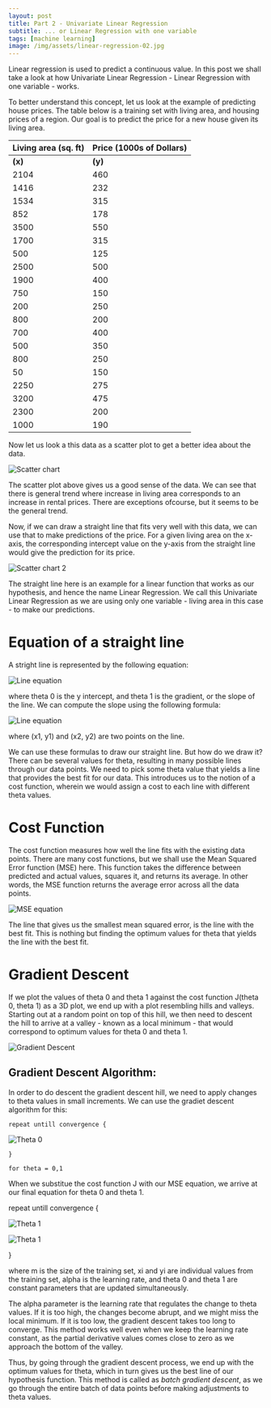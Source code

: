 ```yaml
---
layout: post
title: Part 2 - Univariate Linear Regression
subtitle: ... or Linear Regression with one variable
tags: [machine learning]
image: /img/assets/linear-regression-02.jpg
---
```


Linear regression is used to predict a continuous value. In this post we shall 
take a look at how Univariate Linear Regression - Linear Regression with one 
variable - works.

To better understand this concept, let us look at the example of predicting 
house prices. The table below is a training set with living area, and housing 
prices of a region. Our goal is to predict the price for a new house given its 
living area.


| Living area (sq. ft) | Price (1000s of Dollars) |
|---|---|
| **(x)** | **(y)**|
|2104|460|
|1416|232|
|1534|315|
|852|178|
|3500|550|
|1700|315|
|500|125|
|2500|500|
|1900|400|
|750|150|
|200|250|
|800|200|
|700|400|
|500|350|
|800|250|
|50|150|
|2250|275|
|3200|475|
|2300|200|
|1000|190|

Now let us look a this data as a scatter plot to get a better idea about the data.

![Scatter chart](http://www.deepumon.com/img/assets/linear-regression-01.png)

The scatter plot above gives us a good sense of the data. We can see that 
there is general trend where increase in living area corresponds to an 
increase in rental prices. There are exceptions ofcourse, but it seems to be 
the general trend.

Now, if we can draw a straight line that fits very well with this data, we can 
use that to make predictions of the price. For a given living area on the 
x-axis, the corresponding intercept value on the y-axis from the straight line 
would give the prediction for its price. 

![Scatter chart 2](http://www.deepumon.com/img/assets/linear-regression-02.jpg) 

The straight line here is an example for a linear function that works as our 
hypothesis, and hence the name Linear Regression. We call this Univariate 
Linear Regression as we are using only one variable - living area in this 
case - to make our predictions.

# Equation of a straight line

A stright line is represented by the following equation:

![Line equation](http://www.deepumon.com/img/assets/linear-regression-03.png) 


where theta 0 is the y intercept, and theta 1 is the gradient, or the slope of 
the line. We can compute the slope using the following formula:

![Line equation](http://www.deepumon.com/img/assets/linear-regression-04.png) 

where (x1, y1) and (x2, y2) are two points on the line.

We can use these formulas to draw our straight line. But how do we draw it? 
There can be several values for theta, resulting in many possible lines through our data 
points. We need to pick some theta value that yields a line that provides the 
best fit for our data. This introduces us to the notion of a cost function, 
wherein we would assign a cost to each line with different theta values.

# Cost Function

The cost function measures how well the line fits with the existing data points. 
There are many cost functions, but we shall use the Mean Squared Error 
function (MSE) here. This function takes the difference between predicted 
and actual values, squares it, and returns its average. In other words, the 
MSE function returns the average error across all the data points.

![MSE equation](http://www.deepumon.com/img/assets/linear-regression-05.png) 

The line that gives us the smallest mean squared error, is the line with the 
best fit. This is nothing but finding the optimum values for theta that yields
the line with the best fit.

# Gradient Descent

If we plot the values of theta 0 and theta 1 against the cost function 
J(theta 0, theta 1) as a 3D plot, we end up with a plot resembling hills 
and valleys. Starting out at a random point on top of this hill, we then need 
to descent the hill to arrive at a valley - known as a local minimum - that 
would correspond to optimum values for theta 0 and theta 1.

![Gradient Descent](http://www.deepumon.com/img/assets/linear-regression-09.png)

## Gradient Descent Algorithm:

In order to do descent the gradient descent hill, we need to apply changes to 
theta values in small increments. We can use the gradiet descent algorithm for 
this:

```
repeat untill convergence {
```
![Theta 0](http://www.deepumon.com/img/assets/linear-regression-06.png)
```
}

for theta = 0,1
```



When we substitue the cost function J with our MSE equation, we arrive at our 
final equation for theta 0 and theta 1.

repeat untill convergence {

![Theta 1](http://www.deepumon.com/img/assets/linear-regression-07.png)

![Theta 1](http://www.deepumon.com/img/assets/linear-regression-08.png)

}

where m is the size of the training set, xi and yi are individual values from 
the training set, alpha is the learning rate, and theta 0 and theta 1 are 
constant parameters that are updated simultaneously.


The alpha parameter is the learning rate that regulates the change to theta 
values. If it is too high, the changes become abrupt, and we might miss the 
local minimum. If it is too low, the gradient descent takes too long to 
converge. This method works well even when we keep the learning rate 
constant, as the partial derivative values comes close to zero as we approach 
the bottom of the valley.

Thus, by going through the gradient descent process, we end up with the optimum 
values for theta, which in turn gives us the best line of our hypothesis 
function. This method is called as _batch gradient descent_, as we go through the 
entire batch of data points before making adjustments to theta values.



 
